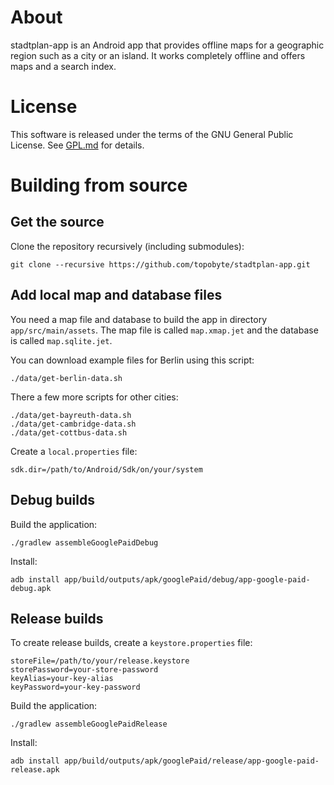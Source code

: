 # About

stadtplan-app is an Android app that provides offline maps for a
geographic region such as a city or an island. It works completely offline
and offers maps and a search index.

# License

This software is released under the terms of the GNU General Public
License. See [GPL.md](GPL.md) for details.

# Building from source

## Get the source

Clone the repository recursively (including submodules):

    git clone --recursive https://github.com/topobyte/stadtplan-app.git

## Add local map and database files

You need a map file and database to build the app in directory
`app/src/main/assets`. The map file is called `map.xmap.jet` and the
database is called `map.sqlite.jet`.

You can download example files for Berlin using this script:

    ./data/get-berlin-data.sh

There a few more scripts for other cities:

    ./data/get-bayreuth-data.sh
    ./data/get-cambridge-data.sh
    ./data/get-cottbus-data.sh

Create a `local.properties` file:

    sdk.dir=/path/to/Android/Sdk/on/your/system

## Debug builds

Build the application:

    ./gradlew assembleGooglePaidDebug

Install:

    adb install app/build/outputs/apk/googlePaid/debug/app-google-paid-debug.apk

## Release builds

To create release builds, create a `keystore.properties` file:

    storeFile=/path/to/your/release.keystore
    storePassword=your-store-password
    keyAlias=your-key-alias
    keyPassword=your-key-password

Build the application:

    ./gradlew assembleGooglePaidRelease

Install:

    adb install app/build/outputs/apk/googlePaid/release/app-google-paid-release.apk

